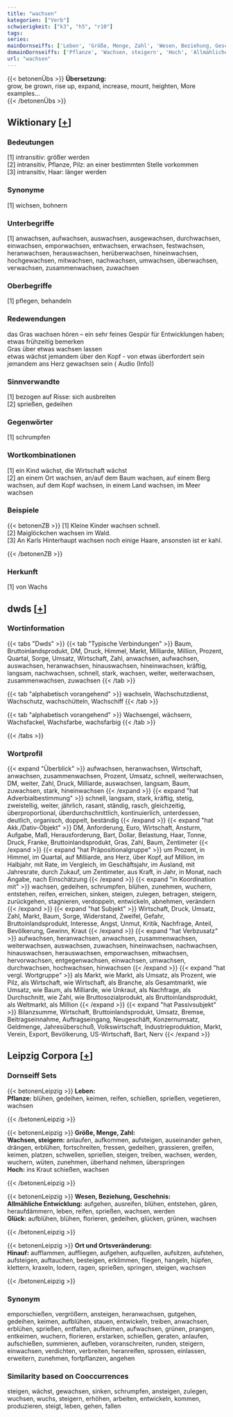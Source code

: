 ```yaml
---
title: "wachsen"
kategorien: ["Verb"]
schwierigkeit: ["k3", "h5", "r10"]
tags:
series:
mainDornseiffs: ['Leben', 'Größe, Menge, Zahl', 'Wesen, Beziehung, Geschehnis', 'Ort und Ortsveränderung']
domainDornseiffs: ['Pflanze', 'Wachsen, steigern', 'Hoch', 'Allmähliche Entwicklung', 'Glück', 'Hinauf']
url: "wachsen"
---
```


{{< betonenÜbs >}}
**Übersetzung:**  
grow, be grown, rise up, expand, increase, mount, heighten, More examples...  
{{< /betonenÜbs >}}

## Wiktionary [[+](https://de.wiktionary.org/wiki/wachsen)]

### Bedeutungen
[1] intransitiv: größer werden  
[2] intransitiv, Pflanze, Pilz: an einer bestimmten Stelle vorkommen  
[3] intransitiv, Haar: länger werden  

### Synonyme
[1] wichsen, bohnern  

### Unterbegriffe
[1] anwachsen, aufwachsen, auswachsen, ausgewachsen, durchwachsen, einwachsen, emporwachsen, entwachsen, erwachsen, festwachsen, heranwachsen, herauswachsen, herüberwachsen, hineinwachsen, hochgewachsen, mitwachsen, nachwachsen, umwachsen, überwachsen, verwachsen, zusammenwachsen, zuwachsen  

### Oberbegriffe
[1] pflegen,  behandeln  

### Redewendungen
das Gras wachsen hören – ein sehr feines Gespür für Entwicklungen haben; etwas frühzeitig bemerken  
Gras über etwas wachsen lassen  
etwas wächst jemandem über den Kopf - von etwas überfordert sein  
jemandem ans Herz gewachsen sein ( Audio (Info))  

### Sinnverwandte
[1] bezogen auf Risse: sich ausbreiten  
[2] sprießen, gedeihen  

### Gegenwörter
[1] schrumpfen  

### Wortkombinationen
[1] ein Kind wächst, die Wirtschaft wächst  
[2] an einem Ort wachsen, an/auf dem Baum wachsen, auf einem Berg wachsen, auf dem Kopf wachsen, in einem Land wachsen, im Meer wachsen  

### Beispiele
{{< betonenZB >}}
[1] Kleine Kinder wachsen schnell.  
[2] Maiglöckchen wachsen im Wald.  
[3] An Karls Hinterhaupt wachsen noch einige Haare, ansonsten ist er kahl.  

{{< /betonenZB >}}
### Herkunft
[1] von Wachs  



## dwds [[+](https://www.dwds.de/wb/wachsen)]

### Wortinformation
{{< tabs "Dwds" >}}
{{< tab "Typische Verbindungen" >}}
Baum, Bruttoinlandsprodukt, DM, Druck, Himmel, Markt, Milliarde, Million, Prozent, Quartal, Sorge, Umsatz, Wirtschaft, Zahl, anwachsen, aufwachsen, auswachsen, heranwachsen, hinauswachsen, hineinwachsen, kräftig, langsam, nachwachsen, schnell, stark, wachsen, weiter, weiterwachsen, zusammenwachsen, zuwachsen
{{< /tab >}}

{{< tab "alphabetisch vorangehend" >}}
wachseln, Wachschutzdienst, Wachschutz, wachschütteln, Wachschiff
{{< /tab >}}

{{< tab "alphabetisch vorangehend" >}}
Wachsengel, wächsern, Wachsfackel, Wachsfarbe, wachsfarbig
{{< /tab >}}

{{< /tabs >}}

### Wortprofil
{{< expand "Überblick" >}} aufwachsen, heranwachsen, Wirtschaft, anwachsen, zusammenwachsen, Prozent, Umsatz, schnell, weiterwachsen, DM, weiter, Zahl, Druck, Milliarde, auswachsen, langsam, Baum, zuwachsen, stark, hineinwachsen {{< /expand >}}
{{< expand "hat Adverbialbestimmung" >}} schnell, langsam, stark, kräftig, stetig, zweistellig, weiter, jährlich, rasant, ständig, rasch, gleichzeitig, überproportional, überdurchschnittlich, kontinuierlich, unterdessen, deutlich, organisch, doppelt, beständig {{< /expand >}}
{{< expand "hat Akk./Dativ-Objekt" >}} DM, Anforderung, Euro, Wirtschaft, Ansturm, Aufgabe, Maß, Herausforderung, Bart, Dollar, Belastung, Haar, Tonne, Druck, Franke, Bruttoinlandsprodukt, Gras, Zahl, Baum, Zentimeter {{< /expand >}}
{{< expand "hat Präpositionalgruppe" >}} um Prozent, in Himmel, im Quartal, auf Milliarde, ans Herz, über Kopf, auf Million, im Halbjahr, mit Rate, im Vergleich, im Geschäftsjahr, im Ausland, mit Jahresrate, durch Zukauf, um Zentimeter, aus Kraft, in Jahr, in Monat, nach Angabe, nach Einschätzung {{< /expand >}}
{{< expand "in Koordination mit" >}} wachsen, gedeihen, schrumpfen, blühen, zunehmen, wuchern, entstehen, reifen, erreichen, sinken, steigen, zulegen, betragen, steigern, zurückgehen, stagnieren, verdoppeln, entwickeln, abnehmen, verändern {{< /expand >}}
{{< expand "hat Subjekt" >}} Wirtschaft, Druck, Umsatz, Zahl, Markt, Baum, Sorge, Widerstand, Zweifel, Gefahr, Bruttoinlandsprodukt, Interesse, Angst, Unmut, Kritik, Nachfrage, Anteil, Bevölkerung, Gewinn, Kraut {{< /expand >}}
{{< expand "hat Verbzusatz" >}} aufwachsen, heranwachsen, anwachsen, zusammenwachsen, weiterwachsen, auswachsen, zuwachsen, hineinwachsen, nachwachsen, hinauswachsen, herauswachsen, emporwachsen, mitwachsen, hervorwachsen, entgegenwachsen, einwachsen, umwachsen, durchwachsen, hochwachsen, hinwachsen {{< /expand >}}
{{< expand "hat vergl. Wortgruppe" >}} als Markt, wie Markt, als Umsatz, als Prozent, wie Pilz, als Wirtschaft, wie Wirtschaft, als Branche, als Gesamtmarkt, wie Umsatz, wie Baum, als Milliarde, wie Unkraut, als Nachfrage, als Durchschnitt, wie Zahl, wie Bruttosozialprodukt, als Bruttoinlandsprodukt, als Weltmarkt, als Million {{< /expand >}}
{{< expand "hat Passivsubjekt" >}} Bilanzsumme, Wirtschaft, Bruttoinlandsprodukt, Umsatz, Bremse, Beitragseinnahme, Auftragseingang, Neugeschäft, Konzernumsatz, Geldmenge, Jahresüberschuß, Volkswirtschaft, Industrieproduktion, Markt, Verein, Export, Bevölkerung, US-Wirtschaft, Bart, Nerv {{< /expand >}}

## Leipzig Corpora [[+](https://corpora.uni-leipzig.de/en/res?word=wachsen&corpusId=deu_newscrawl-public_2018)]

### Dornseiff Sets
{{< betonenLeipzig >}}
**Leben:**  
**Pflanze:** blühen, gedeihen, keimen, reifen, schießen, sprießen, vegetieren, wachsen  

{{< /betonenLeipzig >}}


{{< betonenLeipzig >}}
**Größe, Menge, Zahl:**  
**Wachsen, steigern:** anlaufen, aufkommen, aufsteigen, auseinander gehen, drängen, erblühen, fortschreiten, fressen, gedeihen, grassieren, greifen, keimen, platzen, schwellen, sprießen, steigen, treiben, wachsen, werden, wuchern, wüten, zunehmen, überhand nehmen, überspringen  
**Hoch:** ins Kraut schießen, wachsen  

{{< /betonenLeipzig >}}


{{< betonenLeipzig >}}
**Wesen, Beziehung, Geschehnis:**  
**Allmähliche Entwicklung:** aufgehen, ausreifen, blühen, entstehen, gären, heraufdämmern, leben, reifen, sprießen, wachsen, werden  
**Glück:** aufblühen, blühen, florieren, gedeihen, glücken, grünen, wachsen  

{{< /betonenLeipzig >}}


{{< betonenLeipzig >}}
**Ort und Ortsveränderung:**  
**Hinauf:** aufflammen, auffliegen, aufgehen, aufquellen, aufsitzen, aufstehen, aufsteigen, auftauchen, besteigen, erklimmen, fliegen, hangeln, hüpfen, klettern, kraxeln, lodern, ragen, sprießen, springen, steigen, wachsen  

{{< /betonenLeipzig >}}

### Synonym
emporschießen, vergrößern, ansteigen, heranwachsen, gutgehen, gedeihen, keimen, aufblühen, stauen, entwickeln, treiben, anwachsen, erblühen, sprießen, entfalten, aufkeimen, aufwachsen, grünen, prangen, entkeimen, wuchern, florieren, erstarken, schießen, geraten, anlaufen, aufschießen, summieren, aufleben, voranschreiten, runden, steigern, einwachsen, verdichten, verbreiten, heranreifen, sprossen, einlassen, erweitern, zunehmen, fortpflanzen, angehen


### Similarity based on Cooccurrences
steigen, wächst, gewachsen, sinken, schrumpfen, ansteigen, zulegen, wuchsen, wuchs, steigern, erhöhen, arbeiten, entwickeln, kommen, produzieren, steigt, leben, gehen, fallen


